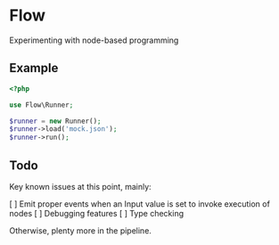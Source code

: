 # Flow
Experimenting with node-based programming

## Example

```php
<?php

use Flow\Runner;

$runner = new Runner();
$runner->load('mock.json');
$runner->run();
```

## Todo
Key known issues at this point, mainly:

[ ] Emit proper events when an Input value is set to invoke execution of nodes
[ ] Debugging features
[ ] Type checking

Otherwise, plenty more in the pipeline.
